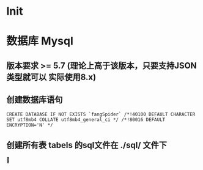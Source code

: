 # Init

# 数据库 Mysql 
## 版本要求 >= 5.7 (理论上高于该版本，只要支持JSON类型就可以 实际使用8.x)
## 创建数据库语句
    CREATE DATABASE IF NOT EXISTS `fangSpider` /*!40100 DEFAULT CHARACTER SET utf8mb4 COLLATE utf8mb4_general_ci */ /*!80016 DEFAULT ENCRYPTION='N' */

## 创建所有表 tabels 的sql文件在 ./sql/ 文件下


